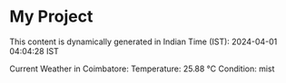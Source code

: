 # My Project

This content is dynamically generated in Indian Time (IST): 2024-04-01 04:04:28 IST


Current Weather in Coimbatore:
Temperature: 25.88 °C
Condition: mist
